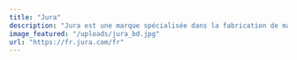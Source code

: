 ```yaml
---
title: "Jura"
description: "Jura est une marque spécialisée dans la fabrication de machines à café automatiques haut de gamme."
image_featured: "/uploads/jura_bd.jpg"
url: "https://fr.jura.com/fr"
---
```

